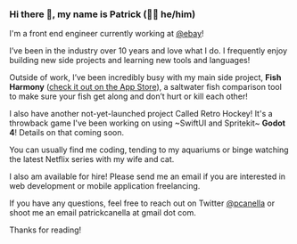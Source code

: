 ### Hi there 👋, my name is Patrick (👨🏻 he/him)


I'm a front end engineer currently working at [@ebay](https://www.ebay.com)!

I’ve been in the industry over 10 years and love what I do. I frequently enjoy building new side projects and learning new tools and languages! 

Outside of work, I’ve been incredibly busy with my main side project, **Fish Harmony** ([check it out on the App Store](https://apps.apple.com/us/app/fish-harmony/id1309770017)), a saltwater fish comparison tool to make sure your fish get along and don’t hurt or kill each other!

I also have another not-yet-launched project Called Retro Hockey! It's a throwback game I've been working on using ~SwiftUI and Spritekit~ **Godot 4**! Details on that coming soon.

You can usually find me coding, tending to my aquariums or binge watching the latest Netflix series with my wife and cat.

I also am available for hire! Please send me an email if you are interested in web development or mobile application freelancing.

If you have any questions, feel free to reach out on Twitter [@pcanella](https://twitter.com/pcanella) or shoot me an email patrickcanella at gmail dot com.

Thanks for reading!




<!--
**pcanella/pcanella** is a ✨ _special_ ✨ repository because its `README.md` (this file) appears on your GitHub profile.

Here are some ideas to get you started:

- 🔭 I’m currently working on ...
- 🌱 I’m currently learning ...
- 👯 I’m looking to collaborate on ...
- 🤔 I’m looking for help with ...
- 💬 Ask me about ...
- 📫 How to reach me: ...
- 😄 Pronouns: ...
- ⚡ Fun fact: ...
-->
